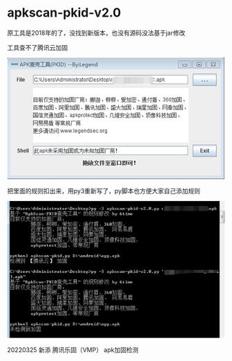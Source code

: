 # apkscan-pkid-v2.0

原工具是2018年的了，没找到新版本，也没有源码没法基于jar修改

工具查不了腾讯云加固

![image-20210629095251291](image-20210629095251291.png)

把里面的规则扣出来，用py3重新写了，py脚本也方便大家自己添加规则

![image-20210629095138615](image-20210629095138615.png)

20220325 新添 腾讯乐固（VMP） apk加固检测
